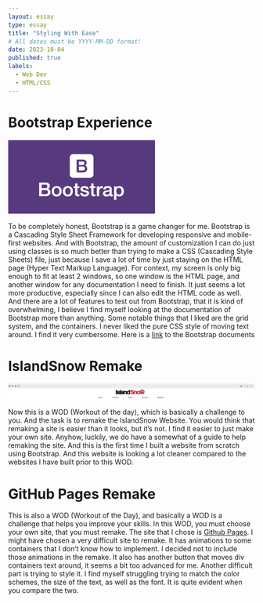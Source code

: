 ```yaml
---
layout: essay
type: essay
title: "Styling With Ease"
# All dates must be YYYY-MM-DD format!
date: 2023-10-04
published: true
labels:
  - Web Dev
  - HTML/CSS
---
```

# Bootstrap Experience

<img width="300px" class="rounded" src="../img/bootstrap.png">

To be completely honest, Bootstrap is a game changer for me. Bootstrap is a Cascading Style Sheet Framework for developing responsive and mobile-first websites. And with Bootstrap, the amount of customization I can do just using classes is so much better than trying to make a CSS (Cascading Style Sheets) file, just because I save a lot of time by just staying on the HTML page (Hyper Text Markup Language). For context, my screen is only big enough to fit at least 2 windows, so one window is the HTML page, and another window for any documentation I need to finish. It just seems a lot more productive, especially since I can also edit the HTML code as well. And there are a lot of features to test out from Bootstrap, that it is kind of overwhelming, I believe I find myself looking at the documentation of Bootstrap more than anything. Some notable things that I liked are the grid system, and the containers. I never liked the pure CSS style of moving text around. I find it very cumbersome. Here is a <a href="https://getbootstrap.com/docs/5.3/getting-started/introduction/">link</a> to the Bootstrap documents

# IslandSnow Remake

<img class="img-fluid" src="../img/IslandSnow.png">

Now this is a WOD (Workout of the day), which is basically a challenge to you. And the task is to remake the IslandSnow Website. You would think that remaking a site is easier than it looks, but it’s not. I find it easier to just make your own site. Anyhow, luckily, we do have a somewhat of a guide to help remaking the site. And this is the first time I built a website from scratch using Bootstrap. And this website is looking a lot cleaner compared to the websites I have built prior to this WOD.

# GitHub Pages Remake

This is also a WOD (Workout of the Day), and basically a WOD is a challenge that helps you improve your skills. In this WOD, you must choose your own site, that you must remake. The site that I chose is <a href="https://pages.github.com/">Github Pages</a>. I might have chosen a very difficult site to remake. It has animations to some containers that I don’t know how to implement. I decided not to include those animations in the remake. It also has another button that moves div containers text around, it seems a bit too advanced for me. Another difficult part is trying to style it. I find myself struggling trying to match the color schemes, the size of the text, as well as the font. It is quite evident when you compare the two.
